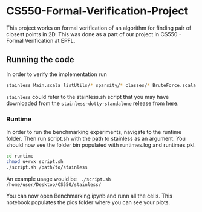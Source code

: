 # CS550-Formal-Verification-Project
This project works on formal verification of an algorithm for finding pair of closest points in 2D. This was done as a part of our project in CS550 - Formal Verification at EPFL.

## Running the code
In order to verify the implementation run
``` bash
stainless Main.scala listUtils/* sparsity/* classes/* BruteForce.scala theorems/*
```
`stainless` could refer to the stainless.sh script that you may have downloaded from the `stainless-dotty-standalone` release from [here](https://github.com/epfl-lara/stainless/releases).

### Runtime
In order to run the benchmarking experiments, navigate to the runtime folder. Then run script.sh with the path to stainless as an argument. You should now see the folder bin populated with runtimes.log and runtimes.pkl.  
``` bash
cd runtime
chmod u+rwx script.sh
./script.sh /path/to/stainless
```
An example usage would be <code> ./script.sh /home/user/Desktop/CS550/stainless/ </code>

You can now open Benchmarking.ipynb and runn all the cells. This notebook populates the pics folder where you can see your plots.
